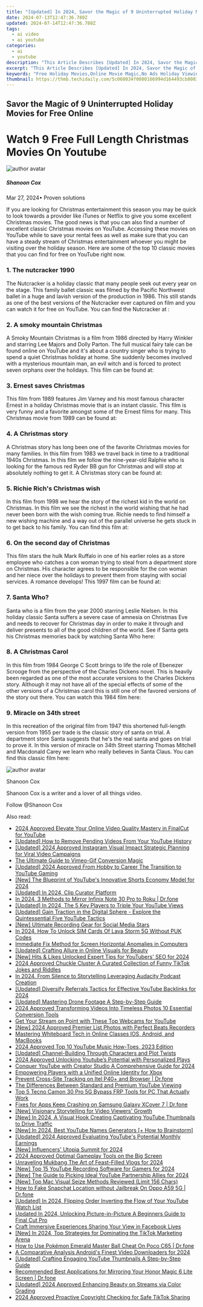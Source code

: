 ```yaml
---
title: "[Updated] In 2024, Savor the Magic of 9 Uninterrupted Holiday Movies for Free Online"
date: 2024-07-13T12:47:36.780Z
updated: 2024-07-14T12:47:36.780Z
tags:
  - ai video
  - ai youtube
categories:
  - ai
  - youtube
description: "This Article Describes [Updated] In 2024, Savor the Magic of 9 Uninterrupted Holiday Movies for Free Online"
excerpt: "This Article Describes [Updated] In 2024, Savor the Magic of 9 Uninterrupted Holiday Movies for Free Online"
keywords: "Free Holiday Movies,Online Movie Magic,No Ads Holiday Viewing,Streamline Holiday Films,Uninterrupted Festive Flicks,Holiday Film Collection,Festive Online Cinema"
thumbnail: https://thmb.techidaily.com/5c068034f0080166994d164493cb808318b6f6a0f4d45de0f56404a9b7904a53.jpg
---
```


## Savor the Magic of 9 Uninterrupted Holiday Movies for Free Online

# Watch 9 Free Full Length Christmas Movies On Youtube

![author avatar](https://images.wondershare.com/filmora/article-images/shannon-cox.jpg)

##### Shanoon Cox

 Mar 27, 2024• Proven solutions

If you are looking for Christmas entertainment this season you may be quick to look towards a provider like iTunes or Netflix to give you some excellent Christmas movies. The good news is that you can also find a number of excellent classic Christmas movies on YouTube. Accessing these movies on YouTube while to save your rental fees as well as make sure that you can have a steady stream of Christmas entertainment whoever you might be visiting over the holiday season. Here are some of the top 10 classic movies that you can find for free on YouTube right now.

### 1. The nutcracker 1990

The Nutcracker is a holiday classic that many people seek out every year on the stage. This family ballet classic was filmed by the Pacific Northwest ballet in a huge and lavish version of the production in 1986\. This still stands as one of the best versions of the Nutcracker ever captured on film and you can watch it for free on YouTube. You can find the Nutcracker at :

### 2. A smoky mountain Christmas

A Smoky Mountain Christmas is a film from 1986 directed by Harry Winkler and starring Lee Majors and Dolly Parton. The full musical fairy tale can be found online on YouTube and it's about a country singer who is trying to spend a quiet Christmas holiday at home. She suddenly becomes involved with a mysterious mountain man, an evil witch and is forced to protect seven orphans over the holidays. This film can be found at:

### 3. Ernest saves Christmas

This film from 1989 features Jim Varney and his most famous character Ernest in a holiday Christmas movie that is an instant classic. This film is very funny and a favorite amongst some of the Ernest films for many. This Christmas movie from 1989 can be found at:

### 4. A Christmas story

A Christmas story has long been one of the favorite Christmas movies for many families. In this film from 1983 we travel back in time to a traditional 1940s Christmas. In this film we follow the nine-year-old Ralphie who is looking for the famous red Ryder BB gun for Christmas and will stop at absolutely nothing to get it. A Christmas story can be found at:

### 5. Richie Rich's Christmas wish

In this film from 1998 we hear the story of the richest kid in the world on Christmas. In this film we see the richest in the world wishing that he had never been born with the wish coming true. Richie needs to find himself a new wishing machine and a way out of the parallel universe he gets stuck in to get back to his family. You can find this film at:

### 6. On the second day of Christmas

This film stars the hulk Mark Ruffalo in one of his earlier roles as a store employee who catches a con woman trying to steal from a department store on Christmas. His character agrees to be responsible for the con woman and her niece over the holidays to prevent them from staying with social services. A romance develops! This 1997 film can be found at:

### 7. Santa Who?

Santa who is a film from the year 2000 starring Leslie Nielsen. In this holiday classic Santa suffers a severe case of amnesia on Christmas Eve and needs to recover for Christmas day in order to make it through and deliver presents to all of the good children of the world. See if Santa gets his Christmas memories back by watching Santa Who here:

### 8. A Christmas Carol

In this film from 1984 George C Scott brings to life the role of Ebenezer Scrooge from the perspective of the Charles Dickens novel. This is heavily been regarded as one of the most accurate versions to the Charles Dickens story. Although it may not have all of the special effects of some of the other versions of a Christmas carol this is still one of the favored versions of the story out there. You can watch this 1984 film here:

### 9. Miracle on 34th street

In this recreation of the original film from 1947 this shortened full-length version from 1955 per trade is the classic story of santa on trial. A department store Santa suggests that he's the real santa and goes on trial to prove it. In this version of miracle on 34th Street starring Thomas Mitchell and Macdonald Carey we learn who really believes in Santa Claus. You can find this classic film here:

![author avatar](https://images.wondershare.com/filmora/article-images/shannon-cox.jpg)

Shanoon Cox

Shanoon Cox is a writer and a lover of all things video.

Follow @Shanoon Cox


<ins class="adsbygoogle"
     style="display:block"
     data-ad-format="autorelaxed"
     data-ad-client="ca-pub-7571918770474297"
     data-ad-slot="1223367746"></ins>



<ins class="adsbygoogle"
     style="display:block"
     data-ad-client="ca-pub-7571918770474297"
     data-ad-slot="8358498916"
     data-ad-format="auto"
     data-full-width-responsive="true"></ins>



<span class="atpl-alsoreadstyle">Also read:</span>
<div><ul>
<li><a href="https://youtube-sure.techidaily.com/approved-elevate-your-online-video-quality-mastery-in-finalcut-for-youtube/"><u>2024 Approved  Elevate Your Online Video Quality  Mastery in FinalCut for YouTube</u></a></li>
<li><a href="https://youtube-sure.techidaily.com/ed-how-to-remove-pending-videos-from-your-youtube-history/"><u>[Updated] How to Remove Pending Videos From Your YouTube History</u></a></li>
<li><a href="https://instagram-clips.techidaily.com/updated-2024-approved-instagram-visual-impact-strategic-planning-for-viral-video-campaigns/"><u>[Updated] 2024 Approved  Instagram Visual Impact  Strategic Planning for Viral Video Campaigns</u></a></li>
<li><a href="https://vimeo-videos.techidaily.com/the-ultimate-guide-to-vimeo-gif-conversion-magic/"><u>The Ultimate Guide to Vimeo-Gif Conversion Magic</u></a></li>
<li><a href="https://youtube-blog.techidaily.com/ed-2024-approved-from-hobby-to-career-the-transition-to-youtube-gaming/"><u>[Updated] 2024 Approved  From Hobby to Career  The Transition to YouTube Gaming</u></a></li>
<li><a href="https://youtube-sure.techidaily.com/he-blueprint-of-youtubes-innovative-shorts-economy-model-for-2024/"><u>[New] The Blueprint of YouTube's Innovative Shorts Economy Model for 2024</u></a></li>
<li><a href="https://youtube-sure.techidaily.com/ed-in-2024-clip-curator-platform/"><u>[Updated] In 2024, Clip Curator Platform</u></a></li>
<li><a href="https://screen-mirror.techidaily.com/in-2024-3-methods-to-mirror-infinix-note-30-pro-to-roku-drfone-by-drfone-android/"><u>In 2024, 3 Methods to Mirror Infinix Note 30 Pro to Roku | Dr.fone</u></a></li>
<li><a href="https://youtube-sure.techidaily.com/ed-in-2024-the-5-key-players-to-triple-your-youtube-views/"><u>[Updated] In 2024, The 5 Key Players to Triple Your YouTube Views</u></a></li>
<li><a href="https://youtube-sure.techidaily.com/ed-gain-traction-in-the-digital-sphere-explore-the-quintessential-five-youtube-tactics/"><u>[Updated] Gain Traction in the Digital Sphere - Explore the Quintessential Five YouTube Tactics</u></a></li>
<li><a href="https://youtube-sure.techidaily.com/ltimate-recording-gear-for-social-media-stars/"><u>[New] Ultimate Recording Gear for Social Media Stars</u></a></li>
<li><a href="https://sim-unlock.techidaily.com/in-2024-how-to-unlock-sim-cards-of-lava-storm-5g-without-puk-codes-by-drfone-android/"><u>In 2024, How To Unlock SIM Cards Of Lava Storm 5G Without PUK Codes</u></a></li>
<li><a href="https://network-issues.techidaily.com/immediate-fix-method-for-screen-horizontal-anomalies-in-computers/"><u>Immediate Fix Method for Screen Horizontal Anomalies in Computers</u></a></li>
<li><a href="https://youtube-sure.techidaily.com/ed-crafting-allure-in-online-visuals-for-beauty/"><u>[Updated] Crafting Allure in Online Visuals for Beauty</u></a></li>
<li><a href="https://youtube-sure.techidaily.com/its-and-likes-unlocked-expert-tips-for-youtubers-seo-for-2024/"><u>[New] Hits & Likes Unlocked  Expert Tips for YouTubers' SEO for 2024</u></a></li>
<li><a href="https://tiktok-video-files.techidaily.com/2024-approved-chuckle-cluster-a-curated-collection-of-funny-tiktok-jokes-and-riddles/"><u>2024 Approved  Chuckle Cluster  A Curated Collection of Funny TikTok Jokes and Riddles</u></a></li>
<li><a href="https://voice-adjusting.techidaily.com/in-2024-from-silence-to-storytelling-leveraging-audacity-podcast-creation/"><u>In 2024, From Silence to Storytelling Leveraging Audacity Podcast Creation</u></a></li>
<li><a href="https://youtube-sure.techidaily.com/ed-diversify-referrals-tactics-for-effective-youtube-backlinks-for-2024/"><u>[Updated] Diversify Referrals  Tactics for Effective YouTube Backlinks for 2024</u></a></li>
<li><a href="https://extra-guidance.techidaily.com/updated-mastering-drone-footage-a-step-by-step-guide/"><u>[Updated] Mastering Drone Footage  A Step-by-Step Guide</u></a></li>
<li><a href="https://ai-video-apps.techidaily.com/2024-approved-transforming-videos-into-timeless-photos-10-essential-conversion-tools/"><u>2024 Approved Transforming Videos Into Timeless Photos 10 Essential Conversion Tools</u></a></li>
<li><a href="https://youtube-sure.techidaily.com/our-stream-on-point-with-these-top-webcams-for-youtube/"><u>Get Your Stream on Point with These Top Webcams for YouTube</u></a></li>
<li><a href="https://fox-cloud.techidaily.com/new-2024-approved-premier-list-photos-with-perfect-beats-recorders/"><u>[New] 2024 Approved  Premier List  Photos with Perfect Beats Recorders</u></a></li>
<li><a href="https://screen-activity-recording.techidaily.com/mastering-whiteboard-tech-in-online-classes-ios-android-and-macbooks/"><u>Mastering Whiteboard Tech in Online Classes  IOS, Android, and MacBooks</u></a></li>
<li><a href="https://youtube-sure.techidaily.com/approved-top-10-youtube-music-how-toes-2023-edition/"><u>2024 Approved  Top 10 YouTube Music How-Toes, 2023 Edition</u></a></li>
<li><a href="https://youtube-sure.techidaily.com/ed-channel-building-through-characters-and-plot-twists/"><u>[Updated] Channel-Building Through Characters and Plot Twists</u></a></li>
<li><a href="https://youtube-sure.techidaily.com/approved-unlocking-youtubes-potential-with-personalized-plays/"><u>2024 Approved  Unlocking Youtube’s Potential with Personalized Plays</u></a></li>
<li><a href="https://youtube-sure.techidaily.com/er-youtube-with-creator-studio-a-comprehensive-guide-for-2024/"><u>Conquer YouTube with Creator Studio  A Comprehensive Guide for 2024</u></a></li>
<li><a href="https://facebook.techidaily.com/empowering-players-with-a-unified-online-identity-for-xbox/"><u>Empowering Players with a Unified Online Identity for Xbox</u></a></li>
<li><a href="https://fake-location.techidaily.com/prevent-cross-site-tracking-on-itel-p40plus-and-browser-drfone-by-drfone-virtual-android/"><u>Prevent Cross-Site Tracking on Itel P40+ and Browser | Dr.fone</u></a></li>
<li><a href="https://youtube-sure.techidaily.com/ifferences-between-standard-and-premium-youtube-viewing/"><u>The Differences Between Standard and Premium YouTube Viewing</u></a></li>
<li><a href="https://bypass-frp.techidaily.com/top-5-tecno-camon-30-pro-5g-bypass-frp-tools-for-pc-that-actually-work-by-drfone-android/"><u>Top 5 Tecno Camon 30 Pro 5G Bypass FRP Tools for PC That Actually Work</u></a></li>
<li><a href="https://howto.techidaily.com/fixes-for-apps-keep-crashing-on-samsung-galaxy-xcover-7-drfone-by-drfone-fix-android-problems-fix-android-problems/"><u>Fixes for Apps Keep Crashing on Samsung Galaxy XCover 7 | Dr.fone</u></a></li>
<li><a href="https://youtube-sure.techidaily.com/isionary-storytelling-for-video-viewers-growth/"><u>[New] Visionary Storytelling for Video Viewers' Growth</u></a></li>
<li><a href="https://youtube-sure.techidaily.com/n-2024-a-visual-hook-creating-captivating-youtube-thumbnails-to-drive-traffic/"><u>[New] In 2024, A Visual Hook  Creating Captivating YouTube Thumbnails to Drive Traffic</u></a></li>
<li><a href="https://youtube-sure.techidaily.com/n-2024-best-youtube-names-generators-plus-how-to-brainstorm/"><u>[New] In 2024, Best YouTube Names Generators [+ How to Brainstorm]</u></a></li>
<li><a href="https://youtube-sure.techidaily.com/ed-2024-approved-evaluating-youtubes-potential-monthly-earnings/"><u>[Updated] 2024 Approved  Evaluating YouTube's Potential Monthly Earnings</u></a></li>
<li><a href="https://youtube-sure.techidaily.com/nfluencers-utopia-summit-for-2024/"><u>[New] Influencers' Utopia Summit for 2024</u></a></li>
<li><a href="https://youtube-sure.techidaily.com/approved-optimal-gameplay-tools-on-the-big-screen/"><u>2024 Approved  Optimal Gameplay Tools on the Big Screen</u></a></li>
<li><a href="https://youtube-sure.techidaily.com/eling-mukbang-the-art-of-feast-filled-vlogs-for-2024/"><u>Unraveling Mukbang  The Art of Feast-Filled Vlogs for 2024</u></a></li>
<li><a href="https://youtube-sure.techidaily.com/op-15-youtube-recording-software-for-gamers-for-2024/"><u>[New] Top 15 YouTube Recording Software for Gamers for 2024</u></a></li>
<li><a href="https://youtube-sure.techidaily.com/he-guide-to-picking-ideal-youtube-partnership-allies-for-2024/"><u>[New] The Guide to Picking Ideal YouTube Partnership Allies for 2024</u></a></li>
<li><a href="https://screen-mirroring-recording.techidaily.com/new-top-mac-visual-seize-methods-reviewed-limit-156-chars/"><u>[New] Top Mac Visual Seize Methods Reviewed (Limit  156 Chars)</u></a></li>
<li><a href="https://location-social.techidaily.com/how-to-fake-snapchat-location-without-jailbreak-on-oppo-a59-5g-drfone-by-drfone-virtual-android/"><u>How to Fake Snapchat Location without Jailbreak On Oppo A59 5G | Dr.fone</u></a></li>
<li><a href="https://youtube-sure.techidaily.com/ed-in-2024-flipping-order-inverting-the-flow-of-your-youtube-watch-list/"><u>[Updated] In 2024, Flipping Order  Inverting the Flow of Your YouTube Watch List</u></a></li>
<li><a href="https://smart-video-editing.techidaily.com/updated-in-2024-unlocking-picture-in-picture-a-beginners-guide-to-final-cut-pro/"><u>Updated In 2024, Unlocking Picture-in-Picture A Beginners Guide to Final Cut Pro</u></a></li>
<li><a href="https://facebook-clips.techidaily.com/craft-immersive-experiences-sharing-your-view-in-facebook-lives/"><u>Craft Immersive Experiences  Sharing Your View in Facebook Lives</u></a></li>
<li><a href="https://tiktok-videos.techidaily.com/new-in-2024-top-strategies-for-dominating-the-tiktok-marketing-arena/"><u>[New] In 2024, Top Strategies for Dominating the TikTok Marketing Arena</u></a></li>
<li><a href="https://pokemon-go-android.techidaily.com/how-to-use-pokemon-emerald-master-ball-cheat-on-poco-c65-drfone-by-drfone-virtual-android/"><u>How to Use Pokémon Emerald Master Ball Cheat On Poco C65 | Dr.fone</u></a></li>
<li><a href="https://youtube-sure.techidaily.com/parative-analysis-androids-finest-video-downloaders-for-2024/"><u>A Comparative Analysis  Android's Finest Video Downloaders for 2024</u></a></li>
<li><a href="https://youtube-data.techidaily.com/ed-crafting-engaging-youtube-thumbnails-a-step-by-step-guide/"><u>[Updated] Crafting Engaging YouTube Thumbnails  A Step-by-Step Guide</u></a></li>
<li><a href="https://screen-mirror.techidaily.com/recommended-best-applications-for-mirroring-your-honor-magic-6-lite-screen-drfone-by-drfone-android/"><u>Recommended Best Applications for Mirroring Your Honor Magic 6 Lite Screen | Dr.fone</u></a></li>
<li><a href="https://youtube-sure.techidaily.com/ed-2024-approved-enhancing-beauty-on-streams-via-color-grading/"><u>[Updated] 2024 Approved  Enhancing Beauty on Streams via Color Grading</u></a></li>
<li><a href="https://tiktok-video-recordings.techidaily.com/2024-approved-proactive-copyright-checking-for-safe-tiktok-sharing/"><u>2024 Approved  Proactive Copyright Checking for Safe TikTok Sharing</u></a></li>
</ul></div>
